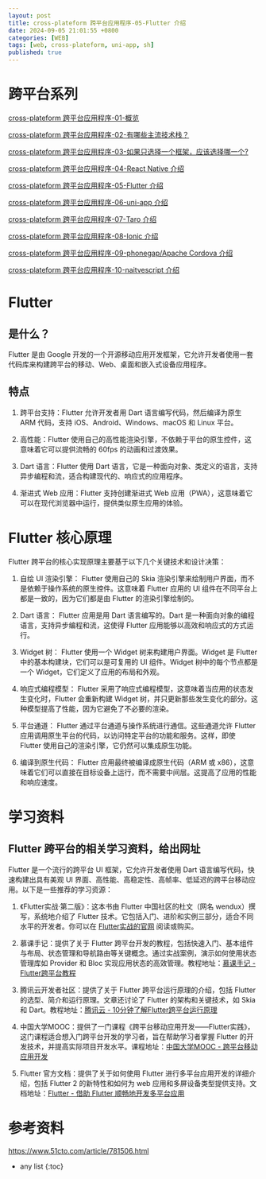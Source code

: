 ```yaml
---
layout: post
title: cross-plateform 跨平台应用程序-05-Flutter 介绍
date: 2024-09-05 21:01:55 +0800
categories: [WEB]
tags: [web, cross-plateform, uni-app, sh]
published: true
---
```


# 跨平台系列

[cross-plateform 跨平台应用程序-01-概览](https://houbb.github.io/2024/09/05/cross-plateform-01-overview)

[cross-plateform 跨平台应用程序-02-有哪些主流技术栈？](https://houbb.github.io/2024/09/05/cross-plateform-02-framework-overview)

[cross-plateform 跨平台应用程序-03-如果只选择一个框架，应该选择哪一个?](https://houbb.github.io/2024/09/05/cross-plateform-03-framework-only-one)

[cross-plateform 跨平台应用程序-04-React Native 介绍](https://houbb.github.io/2024/09/05/cross-plateform-04-framework-reactive-native)

[cross-plateform 跨平台应用程序-05-Flutter 介绍](https://houbb.github.io/2024/09/05/cross-plateform-05-framework-flutter)

[cross-plateform 跨平台应用程序-06-uni-app 介绍](https://houbb.github.io/2024/09/05/cross-plateform-06-framework-uni-app)

[cross-plateform 跨平台应用程序-07-Taro 介绍](https://houbb.github.io/2024/09/05/cross-plateform-07-framework-taro)

[cross-plateform 跨平台应用程序-08-Ionic 介绍](https://houbb.github.io/2024/09/05/cross-plateform-08-framework-Ionic)

[cross-plateform 跨平台应用程序-09-phonegap/Apache Cordova 介绍](https://houbb.github.io/2024/09/05/cross-plateform-09-framework-phonegap)

[cross-plateform 跨平台应用程序-10-naitvescript 介绍](https://houbb.github.io/2024/09/05/cross-plateform-10-framework-naitvescript)


# Flutter

## 是什么？

Flutter 是由 Google 开发的一个开源移动应用开发框架，它允许开发者使用一套代码库来构建跨平台的移动、Web、桌面和嵌入式设备应用程序。

## 特点

1. 跨平台支持：Flutter 允许开发者用 Dart 语言编写代码，然后编译为原生 ARM 代码，支持 iOS、Android、Windows、macOS 和 Linux 平台。

2. 高性能：Flutter 使用自己的高性能渲染引擎，不依赖于平台的原生控件，这意味着它可以提供流畅的 60fps 的动画和过渡效果。

3. Dart 语言：Flutter 使用 Dart 语言，它是一种面向对象、类定义的语言，支持异步编程和流，适合构建现代的、响应式的应用程序。

4. 渐进式 Web 应用：Flutter 支持创建渐进式 Web 应用（PWA），这意味着它可以在现代浏览器中运行，提供类似原生应用的体验。

# Flutter 核心原理

Flutter 跨平台的核心实现原理主要基于以下几个关键技术和设计决策：

1. 自绘 UI 渲染引擎：
   Flutter 使用自己的 Skia 渲染引擎来绘制用户界面，而不是依赖于操作系统的原生控件。这意味着 Flutter 应用的 UI 组件在不同平台上都是一致的，因为它们都是由 Flutter 的渲染引擎绘制的。

2. Dart 语言：
   Flutter 应用是用 Dart 语言编写的。Dart 是一种面向对象的编程语言，支持异步编程和流，这使得 Flutter 应用能够以高效和响应式的方式运行。

3. Widget 树：
   Flutter 使用一个 Widget 树来构建用户界面。Widget 是 Flutter 中的基本构建块，它们可以是可复用的 UI 组件。Widget 树中的每个节点都是一个 Widget，它们定义了应用的布局和外观。

4. 响应式编程模型：
   Flutter 采用了响应式编程模型，这意味着当应用的状态发生变化时，Flutter 会重新构建 Widget 树，并只更新那些发生变化的部分。这种模型提高了性能，因为它避免了不必要的渲染。

5. 平台通道：
   Flutter 通过平台通道与操作系统进行通信。这些通道允许 Flutter 应用调用原生平台的代码，以访问特定平台的功能和服务。这样，即使 Flutter 使用自己的渲染引擎，它仍然可以集成原生功能。

6. 编译到原生代码：
   Flutter 应用最终被编译成原生代码（ARM 或 x86），这意味着它们可以直接在目标设备上运行，而不需要中间层。这提高了应用的性能和响应速度。

# 学习资料

## Flutter 跨平台的相关学习资料，给出网址

Flutter 是一个流行的跨平台 UI 框架，它允许开发者使用 Dart 语言编写代码，快速构建出具有美观 UI 界面、高性能、高稳定性、高帧率、低延迟的跨平台移动应用。以下是一些推荐的学习资源：

1. 《Flutter实战·第二版》：这本书由 Flutter 中国社区的杜文（网名 wendux）撰写，系统地介绍了 Flutter 技术。它包括入门、进阶和实例三部分，适合不同水平的开发者。你可以在 [Flutter实战的官网](https://book.flutterchina.club/) 阅读或购买。 

2. 慕课手记：提供了关于 Flutter 跨平台开发的教程，包括快速入门、基本组件与布局、状态管理和导航路由等关键概念。通过实战案例，演示如何使用状态管理库如 Provider 和 Bloc 实现应用状态的高效管理。教程地址：[慕课手记 - Flutter跨平台教程](https://www.imooc.com/article/347967) 

3. 腾讯云开发者社区：提供了关于 Flutter 跨平台运行原理的介绍，包括 Flutter 的选型、简介和运行原理。文章还讨论了 Flutter 的架构和关键技术，如 Skia 和 Dart。教程地址：[腾讯云 - 10分钟了解Flutter跨平台运行原理](https://cloud.tencent.com/developer/article/1883377) 

4. 中国大学MOOC：提供了一门课程《跨平台移动应用开发——Flutter实践》，这门课程适合想入门跨平台开发的学习者，旨在帮助学习者掌握 Flutter 的开发技术，并提高实际项目开发水平。课程地址：[中国大学MOOC - 跨平台移动应用开发](https://www.icourse163.org/course/NNUTC-1463940162) 

5. Flutter 官方文档：提供了关于如何使用 Flutter 进行多平台应用开发的详细介绍，包括 Flutter 2 的新特性和如何为 web 应用和多屏设备类型提供支持。文档地址：[Flutter - 借助 Flutter 顺畅地开发多平台应用](https://docs.flutter.cn/posts/seamless-multi-platform-app-development-with-flutter/) 

# 参考资料

https://www.51cto.com/article/781506.html

* any list
{:toc}